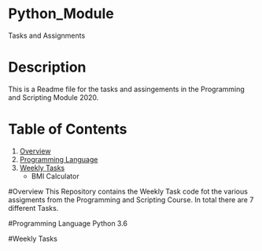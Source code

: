 # Python_Module
Tasks and Assignments

# Description

This is a Readme file for the tasks and assingements in the Programming and Scripting Module 2020.

# Table of Contents
1. [Overview](#overview)
2. [Programming Language](#programming-language)
3. [Weekly Tasks](#weekly-tasks)
   * BMI Calculator
   

#Overview
This Repository contains the Weekly Task code fot the various assigments from the Programming and Scripting Course. In total there are 7 different Tasks.

#Programming Language
Python 3.6

#Weekly Tasks



